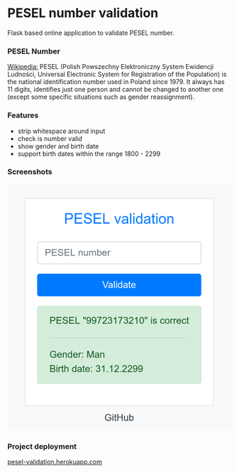 # PESEL number validation

Flask based online application to validate PESEL number.
### PESEL Number
[Wikipedia:](https://en.wikipedia.org/wiki/PESEL/) PESEL (Polish Powszechny Elektroniczny System Ewidencji Ludności, Universal Electronic System for Registration of the Population) is the national identification number used in Poland since 1979. It always has 11 digits, identifies just one person and cannot be changed to another one (except some specific situations such as gender reassignment).

### Features
 * strip whitespace around input
 * check is number valid
 * show gender and birth date
 * support birth dates within the range 1800 - 2299

### Screenshots
![](https://github.com/TobKed/pesel_validation/raw/master/images/screenshot.png "timerch")

### Project deployment

[pesel-validation.herokuapp.com](https://pesel-validation.herokuapp.com/)


